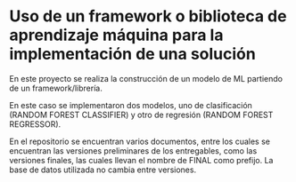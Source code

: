 # Uso de un framework o biblioteca de aprendizaje máquina para la implementación de una solución

En este proyecto se realiza la construcción de un modelo de ML partiendo de un framework/librería.

En este caso se implementaron dos modelos, uno de clasificación (RANDOM FOREST CLASSIFIER) y otro de regresión (RANDOM FOREST REGRESSOR). 

En el repositorio se encuentran varios documentos, entre los cuales se encuentran las versiones preliminares de los entregables, como las versiones finales, las cuales llevan el nombre de FINAL como prefijo. La base de datos utilizada no cambia entre versiones.
